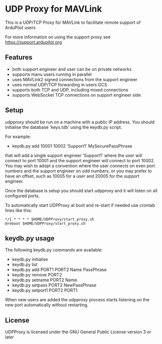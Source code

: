 # UDP Proxy for MAVLink

This is a UDP/TCP Proxy for MAVLink to facilitate remote support of
ArduPilot users

For more information on using the support proxy see https://support.ardupilot.org

## Features

 - both support engineer and user can be on private networks
 - supports manu users running in parallel
 - uses MAVLink2 signed connections from the support engineer
 - uses normal UDP/TCP forwarding in users GCS
 - supports both TCP and UDP, including mixed connections
 - supports WebSocket TCP connections on support engineer side

## Setup

udpproxy should be run on a machine with a public IP address. You
should initialise the database 'keys.tdb' using the keydb.py script.

For example:

 - keydb.py add 10001 10002 'Support1' MySecurePassPhrase

that will add a single support engineer 'Support1' where the user will
connect to port 10001 and the support engineer will connect to port
10002. You may wish to adopt a convention where the user connects on
even port numbers and the support engineer on odd numbers, or you may
prefer to have an offset, such as 10005 for a user and 20005 for the
support engineer.

Once the database is setup you should start udpproxy and it will
listen on all configured ports.

To automatically start UDPProxy at boot and re-start if needed use
crontab lines like this:

```
*/1 * * * * $HOME/UDPProxy/start_proxy.sh
@reboot $HOME/UDPProxy/start_proxy.sh
```

## keydb.py usage

The following keydb.py commands are available:

 - keydb.py initialise
 - keydb.py list
 - keydb.py add PORT1 PORT2 Name PassPhrase
 - keydb.py remove PORT2
 - keydb.py setname PORT2 Name
 - keydb.py setpass PORT2 NewPassPhrase
 - keydb.py setport1 PORT2 PORT1

When new users are added the udpproxy process starts listening on the
new port automatically without restarting.

## License

UDPProxy is licensed under the GNU General Public License version 3 or
later
